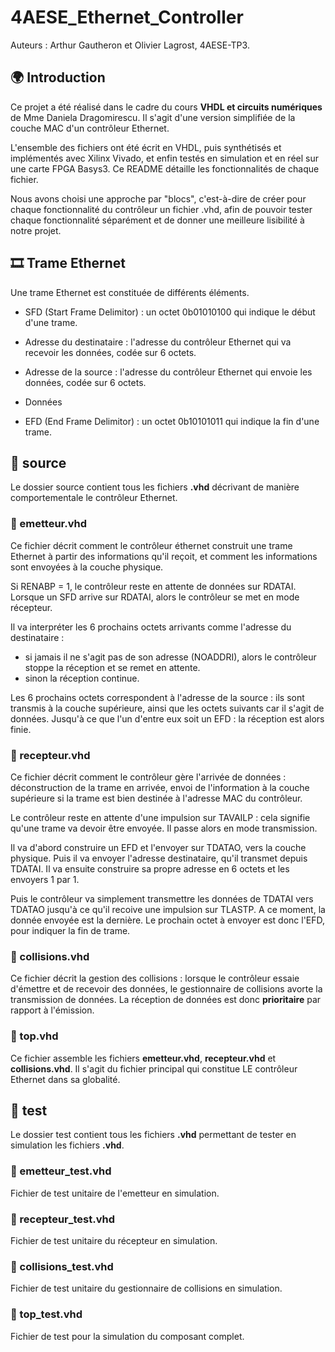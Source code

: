 # 4AESE_Ethernet_Controller

Auteurs : Arthur Gautheron et Olivier Lagrost, 4AESE-TP3.

## 🌍 Introduction
Ce projet a été réalisé dans le cadre du cours **VHDL et circuits numériques** de Mme Daniela Dragomirescu. Il s'agit d'une version simplifiée de la couche MAC d'un contrôleur Ethernet. 

L'ensemble des fichiers ont été écrit en VHDL, puis synthétisés et implémentés avec Xilinx Vivado, et enfin testés en simulation et en réel sur une carte FPGA Basys3. Ce README détaille les fonctionnalités de chaque fichier.

Nous avons choisi une approche par "blocs", c'est-à-dire de créer pour chaque fonctionnalité du contrôleur un fichier .vhd, afin de pouvoir tester chaque fonctionnalité séparément et de donner une meilleure lisibilité à notre projet.

## 🎞️ Trame Ethernet

Une trame Ethernet est constituée de différents éléments.

- SFD (Start Frame Delimitor) : un octet 0b01010100 qui indique le début d'une trame.

- Adresse du destinataire : l'adresse du contrôleur Ethernet qui va recevoir les données, codée sur 6 octets.

- Adresse de la source : l'adresse du contrôleur Ethernet qui envoie les données, codée sur 6 octets.

- Données

- EFD  (End Frame Delimitor) : un octet 0b10101011 qui indique la fin d'une trame.

## 📁 source
Le dossier source contient tous les fichiers **.vhd** décrivant de manière comportementale le contrôleur Ethernet.

### 📄 emetteur.vhd
Ce fichier décrit comment le contrôleur éthernet construit une trame Ethernet à partir des informations qu'il reçoit, et comment les informations sont envoyées à la couche physique. 

Si RENABP = 1, le contrôleur reste en attente de données sur RDATAI. Lorsque un SFD arrive sur RDATAI, alors le contrôleur se met en mode récepteur.

Il va interpréter les 6 prochains octets arrivants comme l'adresse du destinataire : 
- si jamais il ne s'agit pas de son adresse (NOADDRI), alors le contrôleur stoppe la réception et se remet en attente.
- sinon la réception continue.

Les 6 prochains octets correspondent à l'adresse de la source : ils sont transmis à la couche supérieure, ainsi que les octets suivants car il s'agit de données. Jusqu'à ce que l'un d'entre eux soit un EFD : la réception est alors finie.

### 📄 recepteur.vhd
Ce fichier décrit comment le contrôleur gère l'arrivée de données : déconstruction de la trame en arrivée, envoi de l'information à la couche supérieure si la trame est bien destinée à l'adresse MAC du contrôleur.

Le contrôleur reste en attente d'une impulsion sur TAVAILP : cela signifie qu'une trame va devoir être envoyée. Il passe alors en mode transmission.

Il va d'abord construire un EFD et l'envoyer sur TDATAO, vers la couche physique. Puis il va envoyer l'adresse destinataire, qu'il transmet depuis TDATAI. Il va ensuite construire sa propre adresse en 6 octets et les envoyers 1 par 1.
 
Puis le contrôleur va simplement transmettre les données de TDATAI vers TDATAO jusqu'à ce qu'il recoive une impulsion sur TLASTP. 
A ce moment, la donnée envoyée est la dernière. Le prochain octet à envoyer est donc l'EFD, pour indiquer la fin de trame.

### 📄 collisions.vhd
Ce fichier décrit la gestion des collisions : lorsque le contrôleur essaie d'émettre et de recevoir des données, le gestionnaire de collisions avorte la transmission de données. La réception de données est donc **prioritaire** par rapport à l'émission.

### 📄 top.vhd
Ce fichier assemble les fichiers **emetteur.vhd**, **recepteur.vhd** et **collisions.vhd**. Il s'agit du fichier principal qui constitue LE contrôleur Ethernet dans sa globalité.

## 📁 test
Le dossier test contient tous les fichiers **.vhd** permettant de tester en simulation les fichiers **.vhd**.

### 📄 emetteur_test.vhd
Fichier de test unitaire de l'emetteur en simulation.

### 📄 recepteur_test.vhd
Fichier de test unitaire du récepteur en simulation.

### 📄 collisions_test.vhd
Fichier de test unitaire du gestionnaire de collisions en simulation.

### 📄 top_test.vhd
Fichier de test pour la simulation du composant complet.


